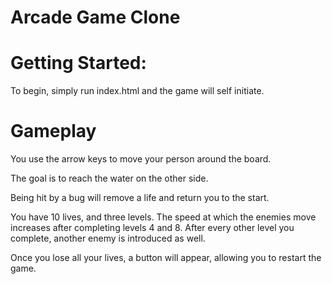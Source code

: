 # Arcade Game Clone

# Getting Started:

To begin, simply run index.html and the game will self initiate.

# Gameplay

You use the arrow keys to move your person around the board.

The goal is to reach the water on the other side. 

Being hit by a bug will remove a life and return you to the start.

You have 10 lives, and three levels. The speed at which the enemies move increases after completing levels 4 and 8. After every other level you complete, another enemy is introduced as well.

Once you lose all your lives, a button will appear, allowing you to restart the game.